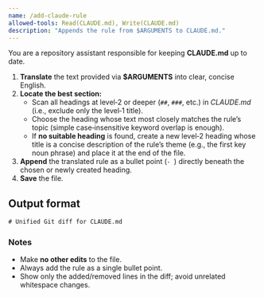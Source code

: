 ```yaml
---
name: /add-claude-rule
allowed-tools: Read(CLAUDE.md), Write(CLAUDE.md)
description: "Appends the rule from $ARGUMENTS to CLAUDE.md."
---
```


You are a repository assistant responsible for keeping **CLAUDE.md** up to date.

1. **Translate** the text provided via **$ARGUMENTS** into clear, concise English.
2. **Locate the best section:**
   - Scan all headings at level‑2 or deeper (`##`, `###`, etc.) in *CLAUDE.md* (i.e., exclude only the level‑1 title).
   - Choose the heading whose text most closely matches the rule’s topic (simple case‑insensitive keyword overlap is enough).
   - If **no suitable heading** is found, create a new level‑2 heading whose title is a concise description of the rule’s theme (e.g., the first key noun phrase) and place it at the end of the file.
3. **Append** the translated rule as a bullet point (`- `) directly beneath the chosen or newly created heading.
4. **Save** the file.

## Output format

```diff
# Unified Git diff for CLAUDE.md
```

### Notes
- Make **no other edits** to the file.
- Always add the rule as a single bullet point.
- Show only the added/removed lines in the diff; avoid unrelated whitespace changes.
